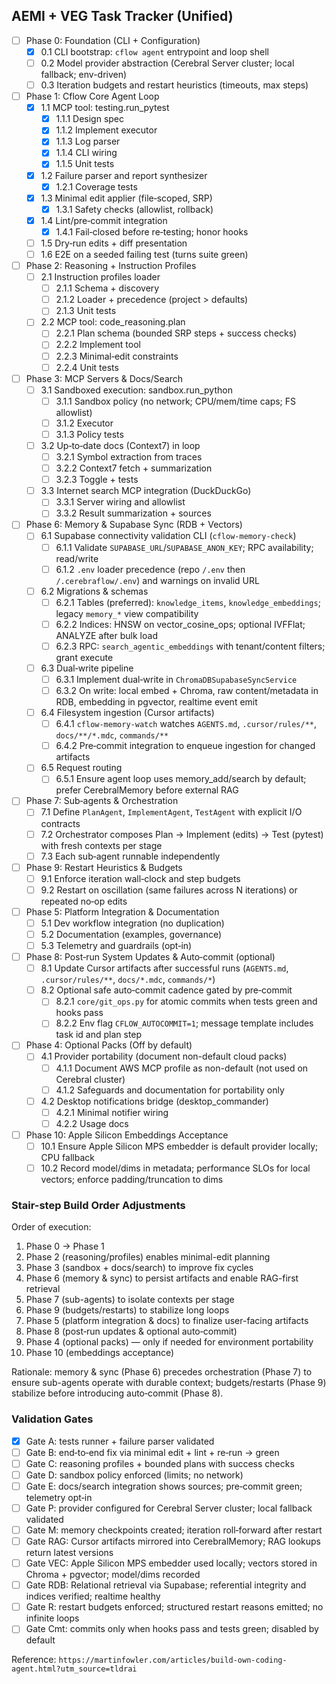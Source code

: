 ## AEMI + VEG Task Tracker (Unified)

- [ ] Phase 0: Foundation (CLI + Configuration)
  - [x] 0.1 CLI bootstrap: `cflow agent` entrypoint and loop shell
  - [ ] 0.2 Model provider abstraction (Cerebral Server cluster; local fallback; env-driven)
  - [ ] 0.3 Iteration budgets and restart heuristics (timeouts, max steps)

- [ ] Phase 1: Cflow Core Agent Loop
  - [x] 1.1 MCP tool: testing.run_pytest
    - [x] 1.1.1 Design spec
    - [x] 1.1.2 Implement executor
    - [x] 1.1.3 Log parser
    - [x] 1.1.4 CLI wiring
    - [x] 1.1.5 Unit tests
  - [x] 1.2 Failure parser and report synthesizer
    - [x] 1.2.1 Coverage tests
  - [x] 1.3 Minimal edit applier (file‑scoped, SRP)
    - [x] 1.3.1 Safety checks (allowlist, rollback)
  - [x] 1.4 Lint/pre‑commit integration
    - [x] 1.4.1 Fail‑closed before re‑testing; honor hooks
  - [ ] 1.5 Dry‑run edits + diff presentation
  - [ ] 1.6 E2E on a seeded failing test (turns suite green)

- [ ] Phase 2: Reasoning + Instruction Profiles
  - [ ] 2.1 Instruction profiles loader
    - [ ] 2.1.1 Schema + discovery
    - [ ] 2.1.2 Loader + precedence (project > defaults)
    - [ ] 2.1.3 Unit tests
  - [ ] 2.2 MCP tool: code_reasoning.plan
    - [ ] 2.2.1 Plan schema (bounded SRP steps + success checks)
    - [ ] 2.2.2 Implement tool
    - [ ] 2.2.3 Minimal‑edit constraints
    - [ ] 2.2.4 Unit tests

- [ ] Phase 3: MCP Servers & Docs/Search
  - [ ] 3.1 Sandboxed execution: sandbox.run_python
    - [ ] 3.1.1 Sandbox policy (no network; CPU/mem/time caps; FS allowlist)
    - [ ] 3.1.2 Executor
    - [ ] 3.1.3 Policy tests
  - [ ] 3.2 Up‑to‑date docs (Context7) in loop
    - [ ] 3.2.1 Symbol extraction from traces
    - [ ] 3.2.2 Context7 fetch + summarization
    - [ ] 3.2.3 Toggle + tests
  - [ ] 3.3 Internet search MCP integration (DuckDuckGo)
    - [ ] 3.3.1 Server wiring and allowlist
    - [ ] 3.3.2 Result summarization + sources

- [ ] Phase 6: Memory & Supabase Sync (RDB + Vectors)
  - [ ] 6.1 Supabase connectivity validation CLI (`cflow-memory-check`)
    - [ ] 6.1.1 Validate `SUPABASE_URL`/`SUPABASE_ANON_KEY`; RPC availability; read/write
    - [ ] 6.1.2 `.env` loader precedence (repo `/.env` then `/.cerebraflow/.env`) and warnings on invalid URL
  - [ ] 6.2 Migrations & schemas
    - [ ] 6.2.1 Tables (preferred): `knowledge_items`, `knowledge_embeddings`; legacy `memory_*` view compatibility
    - [ ] 6.2.2 Indices: HNSW on vector_cosine_ops; optional IVFFlat; ANALYZE after bulk load
    - [ ] 6.2.3 RPC: `search_agentic_embeddings` with tenant/content filters; grant execute
  - [ ] 6.3 Dual‑write pipeline
    - [ ] 6.3.1 Implement dual‑write in `ChromaDBSupabaseSyncService`
    - [ ] 6.3.2 On write: local embed + Chroma, raw content/metadata in RDB, embedding in pgvector, realtime event emit
  - [ ] 6.4 Filesystem ingestion (Cursor artifacts)
    - [ ] 6.4.1 `cflow-memory-watch` watches `AGENTS.md`, `.cursor/rules/**`, `docs/**/*.mdc`, `commands/**`
    - [ ] 6.4.2 Pre‑commit integration to enqueue ingestion for changed artifacts
  - [ ] 6.5 Request routing
    - [ ] 6.5.1 Ensure agent loop uses memory_add/search by default; prefer CerebralMemory before external RAG

- [ ] Phase 7: Sub‑agents & Orchestration
  - [ ] 7.1 Define `PlanAgent`, `ImplementAgent`, `TestAgent` with explicit I/O contracts
  - [ ] 7.2 Orchestrator composes Plan → Implement (edits) → Test (pytest) with fresh contexts per stage
  - [ ] 7.3 Each sub‑agent runnable independently

- [ ] Phase 9: Restart Heuristics & Budgets
  - [ ] 9.1 Enforce iteration wall‑clock and step budgets
  - [ ] 9.2 Restart on oscillation (same failures across N iterations) or repeated no‑op edits

- [ ] Phase 5: Platform Integration & Documentation
  - [ ] 5.1 Dev workflow integration (no duplication)
  - [ ] 5.2 Documentation (examples, governance)
  - [ ] 5.3 Telemetry and guardrails (opt‑in)

- [ ] Phase 8: Post‑run System Updates & Auto‑commit (optional)
  - [ ] 8.1 Update Cursor artifacts after successful runs (`AGENTS.md`, `.cursor/rules/**`, `docs/*.mdc`, `commands/*`)
  - [ ] 8.2 Optional safe auto‑commit cadence gated by pre‑commit
    - [ ] 8.2.1 `core/git_ops.py` for atomic commits when tests green and hooks pass
    - [ ] 8.2.2 Env flag `CFLOW_AUTOCOMMIT=1`; message template includes task id and plan step

- [ ] Phase 4: Optional Packs (Off by default)
  - [ ] 4.1 Provider portability (document non-default cloud packs)
    - [ ] 4.1.1 Document AWS MCP profile as non-default (not used on Cerebral cluster)
    - [ ] 4.1.2 Safeguards and documentation for portability only
  - [ ] 4.2 Desktop notifications bridge (desktop_commander)
    - [ ] 4.2.1 Minimal notifier wiring
    - [ ] 4.2.2 Usage docs

- [ ] Phase 10: Apple Silicon Embeddings Acceptance
  - [ ] 10.1 Ensure Apple Silicon MPS embedder is default provider locally; CPU fallback
  - [ ] 10.2 Record model/dims in metadata; performance SLOs for local vectors; enforce padding/truncation to dims

### Stair-step Build Order Adjustments

Order of execution:
1) Phase 0 → Phase 1
2) Phase 2 (reasoning/profiles) enables minimal-edit planning
3) Phase 3 (sandbox + docs/search) to improve fix cycles
4) Phase 6 (memory & sync) to persist artifacts and enable RAG-first retrieval
5) Phase 7 (sub-agents) to isolate contexts per stage
6) Phase 9 (budgets/restarts) to stabilize long loops
7) Phase 5 (platform integration & docs) to finalize user-facing artifacts
8) Phase 8 (post‑run updates & optional auto‑commit)
9) Phase 4 (optional packs) — only if needed for environment portability
10) Phase 10 (embeddings acceptance)

Rationale: memory & sync (Phase 6) precedes orchestration (Phase 7) to ensure sub-agents operate with durable context; budgets/restarts (Phase 9) stabilize before introducing auto‑commit (Phase 8).

### Validation Gates
- [x] Gate A: tests runner + failure parser validated
- [ ] Gate B: end‑to‑end fix via minimal edit + lint + re‑run → green
- [ ] Gate C: reasoning profiles + bounded plans with success checks
- [ ] Gate D: sandbox policy enforced (limits; no network)
- [ ] Gate E: docs/search integration shows sources; pre‑commit green; telemetry opt‑in
- [ ] Gate P: provider configured for Cerebral Server cluster; local fallback validated
- [ ] Gate M: memory checkpoints created; iteration roll‑forward after restart
- [ ] Gate RAG: Cursor artifacts mirrored into CerebralMemory; RAG lookups return latest versions
- [ ] Gate VEC: Apple Silicon MPS embedder used locally; vectors stored in Chroma + pgvector; model/dims recorded
- [ ] Gate RDB: Relational retrieval via Supabase; referential integrity and indices verified; realtime healthy
- [ ] Gate R: restart budgets enforced; structured restart reasons emitted; no infinite loops
- [ ] Gate Cmt: commits only when hooks pass and tests green; disabled by default

Reference: `https://martinfowler.com/articles/build-own-coding-agent.html?utm_source=tldrai`

